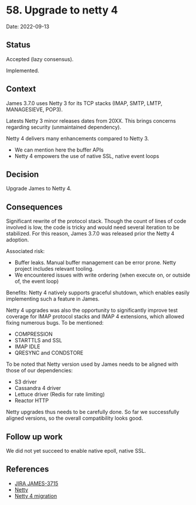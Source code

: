 # 58. Upgrade to netty 4

Date: 2022-09-13

## Status

Accepted (lazy consensus).

Implemented. 

## Context

James 3.7.0 uses Netty 3 for its TCP stacks (IMAP, SMTP, LMTP, MANAGESIEVE, POP3).

Latests Netty 3 minor releases dates from 20XX. This brings concerns regarding security
(unmaintained dependency).

Netty 4 delivers many enhancements compared to Netty 3. 

 - We can mention here the buffer APIs
 - Netty 4 empowers the use of native SSL, native event loops
 

## Decision

Upgrade James to Netty 4.

## Consequences

Significant rewrite of the protocol stack. Though the count of lines of code involved is low, the code is
tricky and would need several iteration to be stabilized. For this reason, James 3.7.0 was released prior
the Netty 4 adoption.
 
Associated risk:
 - Buffer leaks. Manual buffer management can be error prone. Netty project includes relevant 
 tooling.
 - We encountered issues with write ordering (when execute on, or outside of, the event loop)

Benefits: Netty 4 natively supports graceful shutdown, which enables easily implementing such a feature in 
James.

Netty 4 upgrades was also the opportunity to significantly improve test coverage for IMAP protocol stacks
and IMAP 4 extensions, which allowed fixing numerous bugs. To be mentioned:
 - COMPRESSION
 - STARTTLS and SSL
 - IMAP IDLE
 - QRESYNC and CONDSTORE
 
To be noted that Netty version used by James needs to be aligned with those of our dependencies:
 - S3 driver
 - Cassandra 4 driver
 - Lettuce driver (Redis for rate limiting)
 - Reactor HTTP
 
Netty upgrades thus needs to be carefully done. So far we successfully aligned versions, so the overall
compatibility looks good.

## Follow up work

We did not yet succeed to enable native epoll, native SSL.

## References

- [JIRA JAMES-3715](https://issues.apache.org/jira/browse/JAMES-3715)
- [Netty](https://netty.io)
- [Netty 4 migration](https://netty.io/wiki/new-and-noteworthy-in-4.0.html)
